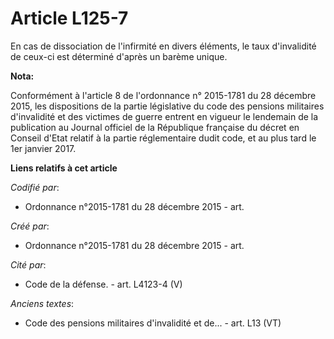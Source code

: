 # Article L125-7

En cas de dissociation de l'infirmité en divers éléments, le taux d'invalidité de ceux-ci est déterminé d'après un barème
unique.

**Nota:**

Conformément à l'article 8 de l'ordonnance n° 2015-1781 du 28 décembre 2015, les dispositions de la partie législative du
code des pensions militaires d'invalidité et des victimes de guerre entrent en vigueur le lendemain de la publication au
Journal officiel de la République française du décret en Conseil d'Etat relatif à la partie réglementaire dudit code, et au
plus tard le 1er janvier 2017.

**Liens relatifs à cet article**

_Codifié par_:

  - Ordonnance n°2015-1781 du 28 décembre 2015 - art.

_Créé par_:

  - Ordonnance n°2015-1781 du 28 décembre 2015 - art.

_Cité par_:

  - Code de la défense. - art. L4123-4 (V)

_Anciens textes_:

  - Code des pensions militaires d'invalidité et de... - art. L13 (VT)

